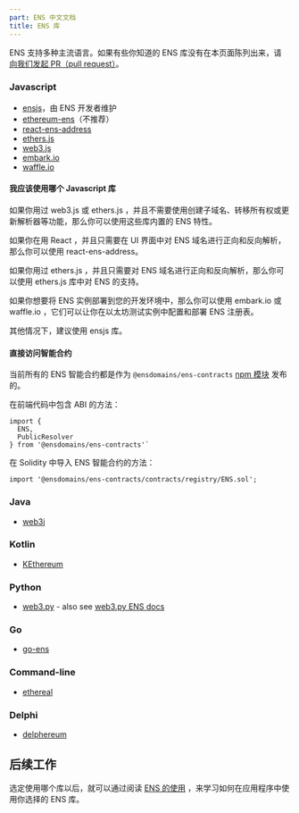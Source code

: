 ```yaml
---
part: ENS 中文文档
title: ENS 库 
---
```


ENS 支持多种主流语言。如果有些你知道的 ENS 库没有在本页面陈列出来，请 [向我们发起 PR（pull request）](https://github.com/ensdomains/ens/compare)。

### Javascript

* [ensjs](https://www.npmjs.com/package/@ensdomains/ensjs)，由 ENS 开发者维护
* [ethereum-ens](https://www.npmjs.com/package/ethereum-ens)（不推荐）
* [react-ens-address](https://github.com/ensdomains/react-ens-address)
* [ethers.js](https://github.com/ethers-io/ethers.js)
* [web3.js](https://web3js.readthedocs.io/en/1.0/web3-eth-ens.html)
* [embark.io](https://framework.embarklabs.io/docs/naming_configuration.html)
* [waffle.io](https://ethereum-waffle.readthedocs.io/en/latest/ens.html)

#### 我应该使用哪个 Javascript 库

如果你用过 web3.js 或 ethers.js ，并且不需要使用创建子域名、转移所有权或更新解析器等功能，那么你可以使用这些库内置的 ENS 特性。

如果你在用 React ，并且只需要在 UI 界面中对 ENS 域名进行正向和反向解析，那么你可以使用 react-ens-address。

如果你用过 ethers.js ，并且只需要对 ENS 域名进行正向和反向解析，那么你可以使用 ethers.js 库中对 ENS 的支持。

如果你想要将 ENS 实例部署到您的开发环境中，那么你可以使用 embark.io 或 waffle.io ，它们可以让你在以太坊测试实例中配置和部署 ENS 注册表。

其他情况下，建议使用 ensjs 库。

#### 直接访问智能合约

当前所有的 ENS 智能合约都是作为 `@ensdomains/ens-contracts` [npm 模块](https://github.com/ensdomains/ens-contracts) 发布的。

在前端代码中包含 ABI 的方法：

```text
import {
  ENS,
  PublicResolver
} from '@ensdomains/ens-contracts'`
```

在 Solidity 中导入 ENS 智能合约的方法：

```text
import '@ensdomains/ens-contracts/contracts/registry/ENS.sol';
```

### Java

* [web3j](https://github.com/web3j/web3j)

### Kotlin

* [KEthereum](https://github.com/komputing/KEthereum/tree/master/ens)

### Python

* [web3.py](https://github.com/ethereum/web3.py) - also see [web3.py ENS docs](https://web3py.readthedocs.io/en/stable/ens_overview.html)

### Go

* [go-ens](https://github.com/wealdtech/go-ens)

### Command-line

* [ethereal](https://github.com/wealdtech/ethereal)

### Delphi

* [delphereum](https://github.com/svanas/delphereum)

## 后续工作

选定使用哪个库以后，就可以通过阅读 [ENS 的使用](working-with-ens.html) ，来学习如何在应用程序中使用你选择的 ENS 库。
